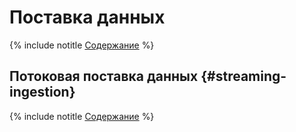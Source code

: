 # Поставка данных

{% include notitle [Содержание](_includes/toc-table.md) %}

## Потоковая поставка данных {#streaming-ingestion}

{% include notitle [Содержание](_includes/toc-table-streaming.md) %}
